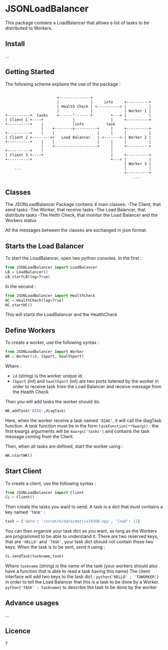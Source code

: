 # JSONLoadBalancer

This package contains a LoadBalancer that allows a list of tasks to be distributed to Workers.

## Install

...

## Getting Started


The following scheme explains the use of the package :

```

                       +--------------+
                       |              |     info     +----------+
                       | Health Check | <----------> |          |
                       |              |              | Worker 1 |
+----------+  tasks    +------^-------+        +---> |          |
| Client 1 +----+             |                |     +----------+
+----------+    |             |info          task
                |    +--------v----------+     |     +----------+
+----------+    |    |                   |     |     |          |
| Client 2 +-------->+   Load Balancer   | <-------> | Worker 2 |
+----------+    |    |                   |     |     |          |
                |    +-------------------+     |     +----------+
+----------+    |                              |
| Client 3 +----+                              |     +----------+
+----------+                                   +---> |          |
                                                     | Worker 3 |
    ...                                              |          |
                                                     +----------+
                                                         ...

```

## Classes

The JSONLoadBalancer Package contains 4 main classes:
   -The Client, that send tasks
   -The Worker, that receive tasks
   -The Load Balancer, that distribute tasks
   -The Helth Check, that monitor the Load Balancer and the Workers status

All the messages between the classes are exchanged in json format.

## Starts the Load Balancer

To start the LoadBalancer, open two python consoles.
In the first :

```python
from JSONLoadBalancer import LoadBalancer
LB = LoadBalancer()
LB.startLB(log=True)
```

In the second :

```python
from JSONLoadBalancer import HealthCheck
HC = HealthCheck(log=True)
HC.startHC()
```

This will starts the LoadBalancer and the HealthCheck

## Define Workers

To create a worker, use the following syntax :

```python
from JSONLoadBalancer import Worker
WK = Worker(id, lbport, healthport)
```

Where :
  - `id` (string) is the worker unique id.
  - `lbport` (int) and `healthport` (int) are two ports listened by the worker in order to receive task from the Load Balancer and receive message from the Health Check

Then you will add tasks the worker should do.

```python
WK.addTask('DIAG',diagTask)
```

Here, when the worker receive a task named `'DIAG'`, it will call the diagTask function.
A task function must be in the form `taskFunction(**kwargs)` :
    the first kwargs argurments will be `kwargs['tasks']` and contains the task message coming from the Client.

Then, when all tasks are defined, start the worker using :
```python
WK.startWK()
```

## Start Client

To create a client, use the following syntax :

```python
from JSONLoadBalancer import Client
CL = Client()
```

Then create the tasks you want to send. A task is a dict that must contains a key named `'TASK'` :

```python
task = {'data': '/scratch/data/matrix19160.npy', 'load': 12}
```

You can then organize your task dict as you want, as long as the Workers are programmed to be able to understand it.
There are two reserved keys, that are `'HELLO'` and `'TASK'`, your task dict should not contain these two keys.
When the task is to be sent, send it using :

```python
CL.sendTask(taskname,task)
```

Where `taskname` (string) is the name of the task (your workers should also have a function that is able to read a task having this name)
The client interface will add two keys to the task dict :
    ```python{'HELLO' : 'TOWORKER'}``` in order to tell the Load Balancer that this is a task to be done by a Worker.
    ```python{'TASK' : taskname}``` to describe the task to be done by the worker

## Advance usages

...

## Licence

?


